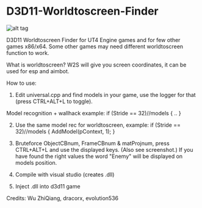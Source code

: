 # D3D11-Worldtoscreen-Finder

![alt tag](https://github.com/DrNseven/D3D11-Worldtoscreen-Finder/blob/master/w2sloggergithub.jpg)

D3D11 Worldtoscreen Finder for UT4 Engine games and for few other games x86/x64. Some other games may need different worldtoscreen function to work.

What is worldtoscreen?
W2S will give you screen coordinates, it can be used for esp and aimbot.

How to use:
1. Edit universal.cpp and find models in your game, use the logger for that (press CTRL+ALT+L to toggle).

Model recognition + wallhack example:
if (Stride == 32)//models
{
	..
}

2. Use the same model rec for worldtoscreen, example:
if (Stride == 32)//models
{
	AddModel(pContext, 1);
}

3. Bruteforce ObjectCBnum, FrameCBnum & matProjnum, press CTRL+ALT+L and use the displayed keys. (Also see screenshot.)
If you have found the right values the word "Enemy" will be displayed on models position.

4. Compile with visual studio (creates .dll)

5. Inject .dll into d3d11 game



Credits: Wu ZhiQiang, dracorx, evolution536

